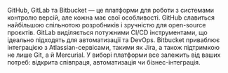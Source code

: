 GitHub, GitLab та Bitbucket — це платформи для роботи з системами контролю версій, але кожна має свої особливості. GitHub славиться найбільшою спільнотою розробників і зручністю для open-source проєктів. GitLab виділяється потужними CI/CD інструментами, що ідеально підходять для автоматизації та DevOps. Bitbucket приваблює інтеграцією з Atlassian-сервісами, такими як Jira, а також підтримкою не лише Git, а й Mercurial. У виборі платформи все залежить від ваших потреб: відкрита співпраця, автоматизація чи бізнес-інтеграція.
